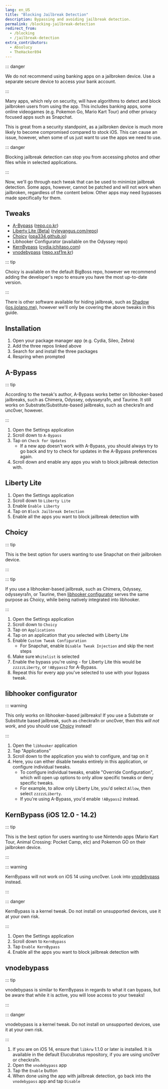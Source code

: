 ```yaml
---
lang: en_US
title: "Blocking Jailbreak Detection"
description: Bypassing and avoiding jailbreak detection.
permalink: /blocking-jailbreak-detection
redirect_from:
  - /blocking
  - /jailbreak-detection
extra_contributors:
  - Absolucy
  - TheHacker894
---
```


::: danger

We do not recommend using banking apps on a jailbroken device. Use a separate secure device to access your bank account.

:::

Many apps, which rely on security, will have algorithms to detect and block jailbroken users from using the app. This includes banking apps, some online videogames (e.g. Pokemon Go, Mario Kart Tour) and other privacy focused apps such as Snapchat.

This is great from a security standpoint, as a jailbroken device is much more likely to become compromised compared to stock iOS. This can cause an issue, however, when some of us just want to use the apps we need to use.

::: danger

Blocking jailbreak detection can stop you from accessing photos and other files while in selected applications.

:::

Now, we'll go through each tweak that can be used to minimize jailbreak detection. Some apps, however, cannot be patched and will not work when jailbroken, regardless of the content below. Other apps may need bypasses made specifically for them.
## Tweaks

- [A-Bypass](cydia://url/https://cydia.saurik.com/api/share#?source=https://repo.co.kr/&package=com.rpgfarm.a-bypass) (<a href="cydia://url/https://cydia.saurik.com/api/share#?source=https://repo.co.kr/">repo.co.kr</a>)
- [Liberty Lite (Beta)](cydia://url/https://cydia.saurik.com/api/share#?source=https://ryleyangus.com/repo/&package=com.ryleyangus.libertylite.beta) (<a href="cydia://url/https://cydia.saurik.com/api/share#?source=https://ryleyangus.com/repo/">ryleyangus.com/repo</a>)
- [Choicy](cydia://url/https://cydia.saurik.com/api/share#?source=https://opa334.github.io/&package=com.opa334.choicy) (<a href="cydia://url/https://cydia.saurik.com/api/share#?source=https://opa334.github.io/">opa334.github.io</a>)
- Libhooker Configurator (available on the Odyssey repo)
- [KernBypass](cydia://url/https://cydia.saurik.com/api/share#?source=https://cydia.ichitaso.com/&package=jp.akusio.kernbypass-unofficial) (<a href="cydia://url/https://cydia.saurik.com/api/share#?source=https://cydia.ichitaso.com/">cydia.ichitaso.com</a>)
- [vnodebypass](cydia://url/https://cydia.saurik.com/api/share#?source=https://repo.xsf1re.kr/&package=kr.xsf1re.vnodebypass) (<a href="cydia://url/https://cydia.saurik.com/api/share#?source=https://repo.xsf1re.kr/">repo.xsf1re.kr</a>)

::: tip

Choicy is available on the default BigBoss repo, however we recommend adding the developer's repo to ensure you have the most up-to-date version.

:::

There is other software available for hiding jailbreak, such as [Shadow](sileo://package/me.jjolano.shadow) (<a href="sileo://source/https://ios.jjolano.me/">ios.jjolano.me</a>), however we'll only be covering the above tweaks in this guide.

## Installation

1. Open your package manager app (e.g. Cydia, Sileo, Zebra)
1. Add the three repos linked above
1. Search for and install the three packages
1. Respring when prompted

## A-Bypass

::: tip

According to the tweak's author, A-Bypass works better on libhooker-based jailbreaks, such as <router-link to="/installing-chimera">Chimera</router-link>, <router-link to="installing-odyssey">Odyssey</router-link>, <router-link to="/installing-odysseyra1n">odysseyra1n</router-link>, and <router-link to="/installing-taurine">Taurine</router-link>. It still works on Substrate/Substitute-based jailbreaks, such as checkra1n and unc0ver, however.

:::

1. Open the Settings application
2. Scroll down to `A-Bypass`
3. Tap on `Check for Updates`
	- If a new app doesn't work with A-Bypass, you should always try to go back and try to check for updates in the A-Bypass preferences again.
4. Scroll down and enable any apps you wish to block jailbreak detection with.

## Liberty Lite

1. Open the Settings application
1. Scroll down to `Liberty Lite`
1. Enable `Enable Liberty`
1. Tap on `Block Jailbreak Detection`
1. Enable all the apps you want to block jailbreak detection with

## Choicy

::: tip

This is the best option for users wanting to use Snapchat on their jailbroken device.

:::

::: tip

If you use a libhooker-based jailbreak, such as <router-link to="/installing-chimera">Chimera</router-link>, <router-link to="installing-odyssey">Odyssey</router-link>, <router-link to="/installing-odysseyra1n">odysseyra1n</router-link>, or <router-link to="/installing-taurine">Taurine</router-link>, then [libhooker configurator](#libhooker-configurator) serves the same purpose as Choicy, while being natively integrated into libhooker.

:::

1. Open the Settings application
1. Scroll down to `Choicy`
1. Tap on `Applications`
1. Tap on an application that you selected with Liberty Lite
1. Enable `Custom Tweak Configuration`
	- For Snapchat, enable `Disable Tweak Injection` and skip the next steps
1. Make sure `Whitelist` is selected
1. Enable the bypass you're using - for Liberty Lite this would be `zzzzzLiberty`, or `!ABypass2` for A-Bypass.
1. Repeat this for every app you've selected to use with your bypass tweak.

## libhooker configurator

::: warning

This only works on libhooker-based jailbreaks! If you use a Substrate or Substitute based jailbreak, such as checkra1n or unc0ver, then this *will not work*, and you should use [Choicy](#choicy) instead!

:::

1. Open the `libhooker` application
1. Tap "Applications"
1. Scroll down to the application you wish to configure, and tap on it
1. Here, you can either disable tweaks entirely in this application, or configure individual tweaks.
   - To configure individual tweaks, enable "Override Configuration", which will open up options to only allow specific tweaks or deny specific tweaks.
   - For example, to allow only Liberty Lite, you'd select `Allow`, then select `zzzzzLiberty`.
   - If you're using A-Bypass, you'd enable `!ABypass2` instead.

## KernBypass (iOS 12.0 - 14.2)

::: tip

This is the best option for users wanting to use Nintendo apps (Mario Kart Tour, Animal Crossing: Pocket Camp, etc) and Pokemon GO on their jailbroken device.

:::

::: warning

KernBypass will not work on iOS 14 using unc0ver. Look into [vnodebypass](#vnodebypass) instead.

:::

::: danger

KernBypass is a kernel tweak. Do not install on unsupported devices, use it at your own risk.

:::

1. Open the Settings application
1. Scroll down to `KernBypass`
1. Tap `Enable KernBypass`
1. Enable all the apps you want to block jailbreak detection with

## vnodebypass

::: tip

vnodebypass is similar to KernBypass in regards to what it can bypass, but be aware that while it is active, you will lose access to your tweaks!

:::

::: danger

vnodebypass is a kernel tweak. Do not install on unsupported devices, use it at your own risk.

:::

1. If you are on iOS 14, ensure that `libkrw` 1.1.0 or later is installed. It is available in the default Elucubratus repository, if you are using unc0ver or checkra1n.
2. Open the `vnodebypass` app
3. Tap the `Enable` button
4. When done using the app with jailbreak detection, go back into the `vnodebypass` app and tap `Disable`
